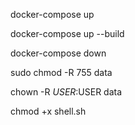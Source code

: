 docker-compose up

docker-compose up --build

docker-compose down

sudo chmod -R 755 data

chown -R $USER:$USER data

chmod +x shell.sh